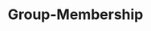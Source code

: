---
layout: tag-list
type: tag
title: Group-Membership
slug: Group-Membership
category: Tag
sidebar: false
description: >
    
---